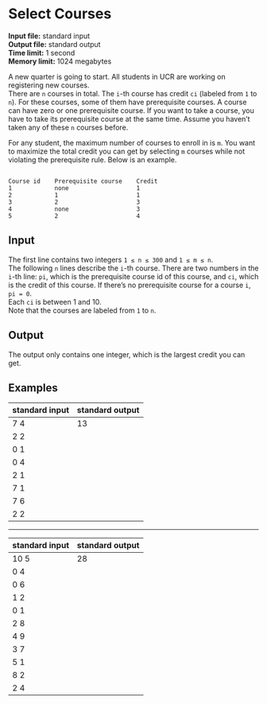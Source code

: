 # Select Courses

**Input file:** standard input  
**Output file:** standard output  
**Time limit:** 1 second  
**Memory limit:** 1024 megabytes  

A new quarter is going to start. All students in UCR are working on registering new courses.  
There are `n` courses in total. The `i`-th course has credit `ci` (labeled from `1` to `n`). For these courses, some of them have prerequisite courses. A course can have zero or one prerequisite course. If you want to take a course, you have to take its prerequisite course at the same time. Assume you haven’t taken any of these `n` courses before.

For any student, the maximum number of courses to enroll in is `m`. You want to maximize the total credit you can get by selecting `m` courses while not violating the prerequisite rule. Below is an example.

```

Course id    Prerequisite course    Credit
1            none                   1
2            1                      1
3            2                      3
4            none                   3
5            2                      4

```

## Input

The first line contains two integers `1 ≤ n ≤ 300` and `1 ≤ m ≤ n`.  
The following `n` lines describe the `i`-th course. There are two numbers in the `i`-th line: `pi`, which is the prerequisite course id of this course, and `ci`, which is the credit of this course. If there’s no prerequisite course for a course `i`, `pi = 0`.  
Each `ci` is between 1 and 10.  
Note that the courses are labeled from `1` to `n`.

## Output

The output only contains one integer, which is the largest credit you can get.

## Examples

| **standard input** | **standard output** |
|--------------------|---------------------|
| 7 4                | 13                  |
| 2 2                |                     |
| 0 1                |                     |
| 0 4                |                     |
| 2 1                |                     |
| 7 1                |                     |
| 7 6                |                     |
| 2 2                |                     |

---

| **standard input** | **standard output** |
|--------------------|---------------------|
| 10 5               | 28                  |
| 0 4                |                     |
| 0 6                |                     |
| 1 2                |                     |
| 0 1                |                     |
| 2 8                |                     |
| 4 9                |                     |
| 3 7                |                     |
| 5 1                |                     |
| 8 2                |                     |
| 2 4                |                     |
```
